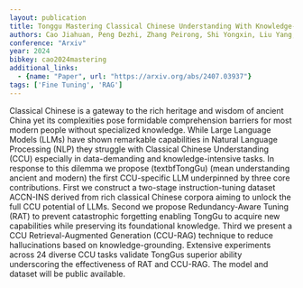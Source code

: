 ```yaml
---
layout: publication
title: Tonggu Mastering Classical Chinese Understanding With Knowledge-grounded Large Language Models
authors: Cao Jiahuan, Peng Dezhi, Zhang Peirong, Shi Yongxin, Liu Yang, Ding Kai, Jin Lianwen
conference: "Arxiv"
year: 2024
bibkey: cao2024mastering
additional_links:
  - {name: "Paper", url: "https://arxiv.org/abs/2407.03937"}
tags: ['Fine Tuning', 'RAG']
---
```

Classical Chinese is a gateway to the rich heritage and wisdom of ancient China yet its complexities pose formidable comprehension barriers for most modern people without specialized knowledge. While Large Language Models (LLMs) have shown remarkable capabilities in Natural Language Processing (NLP) they struggle with Classical Chinese Understanding (CCU) especially in data-demanding and knowledge-intensive tasks. In response to this dilemma we propose (textbfTongGu) (mean understanding ancient and modern) the first CCU-specific LLM underpinned by three core contributions. First we construct a two-stage instruction-tuning dataset ACCN-INS derived from rich classical Chinese corpora aiming to unlock the full CCU potential of LLMs. Second we propose Redundancy-Aware Tuning (RAT) to prevent catastrophic forgetting enabling TongGu to acquire new capabilities while preserving its foundational knowledge. Third we present a CCU Retrieval-Augmented Generation (CCU-RAG) technique to reduce hallucinations based on knowledge-grounding. Extensive experiments across 24 diverse CCU tasks validate TongGus superior ability underscoring the effectiveness of RAT and CCU-RAG. The model and dataset will be public available.
